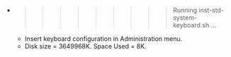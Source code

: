 * >>>>>>>>> Running inst-std-system-keyboard.sh ...
  * Insert keyboard configuration in Administration menu.
  * Disk size = 3649968K. Space Used = 8K.
